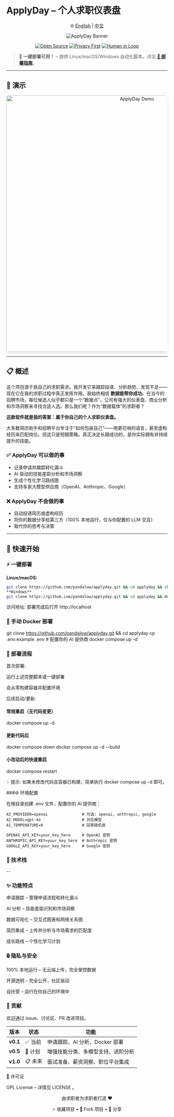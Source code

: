 # ApplyDay – 个人求职仪表盘

<div align="center">

🌐 [English](README.md) | [中文](README.zh-CN.md)

![ApplyDay Banner](https://capsule-render.vercel.app/api?type=cylinder&color=0:a8edea,50:fed6e3,100:ffd89b&height=120&section=header&text=ApplyDay&fontSize=50&fontColor=2c3e50&desc=您的个人求职仪表盘，由数据驱动&descAlignY=80)

[![Open Source](https://img.shields.io/badge/开源-❤️-red?style=flat-square)](https://github.com/pandalow/applyday)
[![Privacy First](https://img.shields.io/badge/隐私-🔒%20本地运行-green?style=flat-square)](#隐私与安全)
[![Human in Loop](https://img.shields.io/badge/人类参与-🤝-orange?style=flat-square)](#理念)

</div>

> **🎯 一键部署可用！** – 提供 Linux/macOS/Windows 自动化脚本。详见 [**📖 部署指南**](docs/DEPLOYMENT.md)。

---

## 📸 演示

<div align="center">
<img src="docs/images/showcase.gif" alt="ApplyDay Demo" width="800" style="border-radius: 8px; box-shadow: 0 4px 8px rgba(0,0,0,0.1);"/>
</div>

---

## 📋 概述

这个项目源于我自己的求职需求。我开发它来跟踪投递、分析趋势、发现不足——现在它在我的求职过程中真正发挥作用。我始终相信 **数据能帮你成功**。在当今的招聘市场，每位候选人似乎都只是一个“数据点”。公司有强大的仪表盘、商业分析和市场洞察来寻找合适人选。那么我们呢？作为“数据载体”的求职者？

**这款软件就是我的答案：属于你自己的个人求职仪表盘。**

大多数简历助手和招聘平台专注于“如何包装自己”——用更花哨的语言，甚至虚构经历来匹配岗位。但这只是短期策略。真正决定长期成功的，是你实际拥有并持续提升的技能。

### ✅ ApplyDay 可以做的事
- 记录申请并跟踪转化漏斗  
- AI 驱动的技能差距分析和市场洞察  
- 生成个性化学习路线图  
- 支持多家大模型供应商（OpenAI、Anthropic、Google）  

### ❌ ApplyDay 不会做的事
- 自动投递简历或虚构经历  
- 将你的数据分享给第三方（100% 本地运行，仅与你配置的 LLM 交互）  
- 取代你的思考与决策  

---

## 🚀 快速开始

### ⚡ 一键部署

**Linux/macOS:**
```bash
git clone https://github.com/pandalow/applyday.git && cd applyday && chmod +x deploy.sh && ./deploy.sh
**Windows**
git clone https://github.com/pandalow/applyday.git && cd applyday && deploy.bat
```

访问地址: 部署完成后打开 http://localhost

### 🐳 手动 Docker 部署
git clone https://github.com/pandalow/applyday.git && cd applyday
cp .env.example .env  # 配置你的 AI 提供商
docker compose up -d


### 🔄 部署流程

首次部署:

运行上述完整脚本或一键部署

会从零构建容器并配置环境

后续启动/更新:

#### 常规重启（无代码变更）
docker compose up -d

#### 更新代码后
docker compose down
docker compose up -d --build

#### 小改动后的快速重启
docker compose restart

💡 提示: 如果未修改代码且容器已构建，简单执行 docker compose up -d 即可。

###⚙️ 环境配置

在根目录创建 .env 文件，配置你的 AI 提供商：
```
AI_PROVIDER=openai               # 可选: openai, anthropic, google
AI_MODEL=gpt-4o                  # 对应模型
AI_TEMPERATURE=0                 # 回答随机度

OPENAI_API_KEY=your_key_here     # OpenAI 密钥
ANTHROPIC_API_KEY=your_key_here  # Anthropic 密钥  
GOOGLE_API_KEY=your_key_here     # Google 密钥
```

### 🔧 技术栈
--



### ✨ 功能特点

申请跟踪 – 管理申请流程和转化漏斗

AI 分析 – 技能差距识别和市场洞察

数据可视化 – 交互式图表和网络关系图

简历集成 – 上传并分析与市场需求的匹配度

成长路线 – 个性化学习计划

### 🔒 隐私与安全

100% 本地运行 – 无云端上传，完全掌控数据

开源透明 – 完全公开，社区驱动

自托管 – 运行在你自己的环境中

### 🤝 贡献

欢迎通过 issue、讨论区、PR 改进项目。

| 版本       | 状态    | 功能                   |
| -------- | ----- | -------------------- |
| **v0.1** | ✅ 当前  | 申请跟踪、AI 分析、Docker 部署 |
| **v0.5** | 🔄 计划 | 增强技能分类、多模型支持、进阶分析    |
| **v1.0** | 📋 未来 | 面试准备、薪资洞察、职位平台集成     |



📄 许可证

GPL License – 详情见 LICENSE 。

<div align="center">

由求职者为求职者打造 ❤️

⭐ 收藏项目
 • 🍴 Fork 项目
 • 📢 分享

